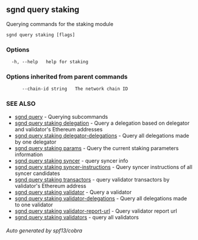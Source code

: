 ## sgnd query staking

Querying commands for the staking module

```
sgnd query staking [flags]
```

### Options

```
  -h, --help   help for staking
```

### Options inherited from parent commands

```
      --chain-id string   The network chain ID
```

### SEE ALSO

* [sgnd query](sgnd_query.md)	 - Querying subcommands
* [sgnd query staking delegation](sgnd_query_staking_delegation.md)	 - Query a delegation based on delegator and validator's Ethereum addresses
* [sgnd query staking delegator-delegations](sgnd_query_staking_delegator-delegations.md)	 - Query all delegations made by one delegator
* [sgnd query staking params](sgnd_query_staking_params.md)	 - Query the current staking parameters information
* [sgnd query staking syncer](sgnd_query_staking_syncer.md)	 - query syncer info
* [sgnd query staking syncer-instructions](sgnd_query_staking_syncer-instructions.md)	 - Query syncer instructions of all syncer candidates
* [sgnd query staking transactors](sgnd_query_staking_transactors.md)	 - query validator transactors by validator's Ethereum address
* [sgnd query staking validator](sgnd_query_staking_validator.md)	 - Query a validator
* [sgnd query staking validator-delegations](sgnd_query_staking_validator-delegations.md)	 - Query all delegations made to one validator
* [sgnd query staking validator-report-url](sgnd_query_staking_validator-report-url.md)	 - Query validator report url
* [sgnd query staking validators](sgnd_query_staking_validators.md)	 - query all validators

###### Auto generated by spf13/cobra
